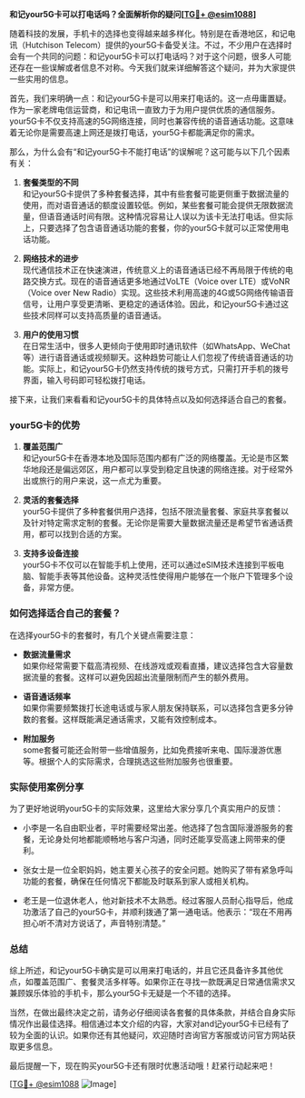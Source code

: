 **和记your5G卡可以打电话吗？全面解析你的疑问[[TG💪+ @esim1088](https://t.me/s/esim1088)]**

随着科技的发展，手机卡的选择也变得越来越多样化。特别是在香港地区，和记电讯（Hutchison Telecom）提供的your5G卡备受关注。不过，不少用户在选择时会有一个共同的问题：和记your5G卡可以打电话吗？对于这个问题，很多人可能还存在一些误解或者信息不对称。今天我们就来详细解答这个疑问，并为大家提供一些实用的信息。

首先，我们来明确一点：和记your5G卡是可以用来打电话的。这一点毋庸置疑。作为一家老牌电信运营商，和记电讯一直致力于为用户提供优质的通信服务。your5G卡不仅支持高速的5G网络连接，同时也兼容传统的语音通话功能。这意味着无论你是需要高速上网还是拨打电话，your5G卡都能满足你的需求。

那么，为什么会有“和记your5G卡不能打电话”的误解呢？这可能与以下几个因素有关：

1. **套餐类型的不同**  
   和记your5G卡提供了多种套餐选择，其中有些套餐可能更侧重于数据流量的使用，而对语音通话的额度设置较低。例如，某些套餐可能会提供无限数据流量，但语音通话时间有限。这种情况容易让人误以为该卡无法打电话。但实际上，只要选择了包含语音通话功能的套餐，你的your5G卡就可以正常使用电话功能。

2. **网络技术的进步**  
   现代通信技术正在快速演进，传统意义上的语音通话已经不再局限于传统的电路交换方式。现在的语音通话更多地通过VoLTE（Voice over LTE）或VoNR（Voice over New Radio）实现。这些技术利用高速的4G或5G网络传输语音信号，让用户享受更清晰、更稳定的通话体验。因此，和记your5G卡通过这些技术同样可以支持高质量的语音通话。

3. **用户的使用习惯**  
   在日常生活中，很多人更倾向于使用即时通讯软件（如WhatsApp、WeChat等）进行语音通话或视频聊天。这种趋势可能让人们忽视了传统语音通话的功能。实际上，和记your5G卡仍然支持传统的拨号方式，只需打开手机的拨号界面，输入号码即可轻松拨打电话。

接下来，让我们来看看和记your5G卡的具体特点以及如何选择适合自己的套餐。

### your5G卡的优势

1. **覆盖范围广**  
   和记your5G卡在香港本地及国际范围内都有广泛的网络覆盖。无论是市区繁华地段还是偏远郊区，用户都可以享受到稳定且快速的网络连接。对于经常外出或旅行的用户来说，这一点尤为重要。

2. **灵活的套餐选择**  
   your5G卡提供了多种套餐供用户选择，包括不限流量套餐、家庭共享套餐以及针对特定需求定制的套餐。无论你是需要大量数据流量还是希望节省通话费用，都可以找到合适的方案。

3. **支持多设备连接**  
   your5G卡不仅可以在智能手机上使用，还可以通过eSIM技术连接到平板电脑、智能手表等其他设备。这种灵活性使得用户能够在一个账户下管理多个设备，非常方便。

### 如何选择适合自己的套餐？

在选择your5G卡的套餐时，有几个关键点需要注意：

- **数据流量需求**  
  如果你经常需要下载高清视频、在线游戏或观看直播，建议选择包含大容量数据流量的套餐。这样可以避免因超出流量限制而产生的额外费用。

- **语音通话频率**  
  如果你需要频繁拨打长途电话或与家人朋友保持联系，可以选择包含更多分钟数的套餐。这样既能满足通话需求，又能有效控制成本。

- **附加服务**  
  some套餐可能还会附带一些增值服务，比如免费接听来电、国际漫游优惠等。根据个人的实际需求，合理挑选这些附加服务也很重要。

### 实际使用案例分享

为了更好地说明your5G卡的实际效果，这里给大家分享几个真实用户的反馈：

- 小李是一名自由职业者，平时需要经常出差。他选择了包含国际漫游服务的套餐，无论身处何地都能顺畅地与客户沟通，同时还能享受高速上网带来的便利。

- 张女士是一位全职妈妈，她主要关心孩子的安全问题。她购买了带有紧急呼叫功能的套餐，确保在任何情况下都能及时联系到家人或相关机构。

- 老王是一位退休老人，他对新技术不太熟悉。经过客服人员耐心指导后，他成功激活了自己的your5G卡，并顺利拨通了第一通电话。他表示：“现在不用再担心听不清对方说话了，声音特别清楚。”

### 总结

综上所述，和记your5G卡确实是可以用来打电话的，并且它还具备许多其他优点，如覆盖范围广、套餐灵活多样等。如果你正在寻找一款既满足日常通信需求又兼顾娱乐体验的手机卡，那么your5G卡无疑是一个不错的选择。

当然，在做出最终决定之前，请务必仔细阅读各套餐的具体条款，并结合自身实际情况作出最佳选择。相信通过本文介绍的内容，大家对and记your5G卡已经有了较为全面的认识。如果你还有其他疑问，欢迎随时咨询官方客服或访问官方网站获取更多信息。

最后提醒一下，现在购买your5G卡还有限时优惠活动哦！赶紧行动起来吧！

[[TG💪+ @esim1088](https://t.me/s/esim1088) ![Image](https://i.postimg.cc/4NQfJmqS/Snipaste-2025-05-13-00-14-12.png)]